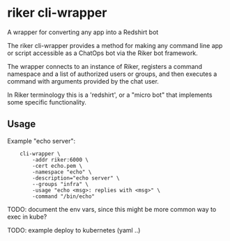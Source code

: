 riker cli-wrapper
=================

A wrapper for converting any app into a Redshirt bot

The riker cli-wrapper provides a method for making any command line app or script
accessible as a ChatOps bot via the Riker bot framework.

The wrapper connects to an instance of Riker, registers a command namespace and
a list of authorized users or groups, and then executes a command with arguments
provided by the chat user.

In Riker terminology this is a 'redshirt', or a "micro bot" that implements some
specific functionality.

Usage
-----

Example "echo server":

```shell
	cli-wrapper \
		-addr riker:6000 \
		-cert echo.pem \
		-namespace "echo" \
		-description="echo server" \
		--groups "infra" \
		-usage "echo <msg>: replies with <msg>" \
		-command "/bin/echo"
```

TODO: document the env vars, since this might be more common way to exec in kube?

TODO: example deploy to kubernetes (yaml ..)
